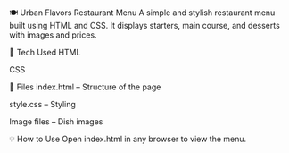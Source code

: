 🍽️ Urban Flavors Restaurant Menu
A simple and stylish restaurant menu built using HTML and CSS.
It displays starters, main course, and desserts with images and prices.

🔧 Tech Used
HTML

CSS

📂 Files
index.html – Structure of the page

style.css – Styling

Image files – Dish images

💡 How to Use
Open index.html in any browser to view the menu.
